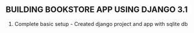 ## BUILDING BOOKSTORE APP USING DJANGO 3.1

1. Complete basic setup - Created django project and app with sqlite db